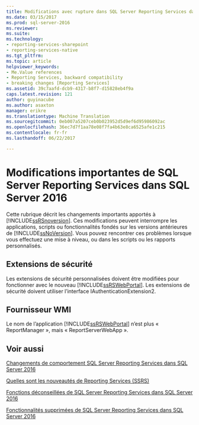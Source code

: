 ```yaml
---
title: Modifications avec rupture dans SQL Server Reporting Services dans SQL Server 2016 | Documents Microsoft
ms.date: 03/15/2017
ms.prod: sql-server-2016
ms.reviewer: 
ms.suite: 
ms.technology:
- reporting-services-sharepoint
- reporting-services-native
ms.tgt_pltfrm: 
ms.topic: article
helpviewer_keywords:
- Me.Value references
- Reporting Services, backward compatibility
- breaking changes [Reporting Services]
ms.assetid: 39c7aafd-dcb9-4317-b8f7-d15828eb4f9a
caps.latest.revision: 121
author: guyinacube
ms.author: asaxton
manager: erikre
ms.translationtype: Machine Translation
ms.sourcegitcommit: 0eb007a5207ceb0b023952d5d9ef6d95986092ac
ms.openlocfilehash: 36ec7d7f1aa78e08f7fa4b63e8ca6525afe1c215
ms.contentlocale: fr-fr
ms.lasthandoff: 06/22/2017

---
```

# <a name="breaking-changes-in-sql-server-reporting-services-in-sql-server-2016"></a>Modifications importantes de SQL Server Reporting Services dans SQL Server 2016
  Cette rubrique décrit les changements importants apportés à [!INCLUDE[ssRSnoversion](../includes/ssrsnoversion-md.md)]. Ces modifications peuvent interrompre les applications, scripts ou fonctionnalités fondés sur les versions antérieures de [!INCLUDE[ssNoVersion](../includes/ssnoversion-md.md)]. Vous pouvez rencontrer ces problèmes lorsque vous effectuez une mise à niveau, ou dans les scripts ou les rapports personnalisés.  
  
  ## <a name="security-extensions"></a>Extensions de sécurité
  
  Les extensions de sécurité personnalisées doivent être modifiées pour fonctionner avec le nouveau [!INCLUDE[ssRSWebPortal](../includes/ssrswebportal.md)]. Les extensions de sécurité doivent utiliser l’interface IAuthenticationExtension2.
  
  ## <a name="wmi-provider"></a>Fournisseur WMI
  
  Le nom de l’application [!INCLUDE[ssRSWebPortal](../includes/ssrswebportal.md)] n’est plus « ReportManager », mais « ReportServerWebApp ».
  
## <a name="see-also"></a>Voir aussi 

[Changements de comportement SQL Server Reporting Services dans SQL Server 2016](../reporting-services/behavior-changes-to-sql-server-reporting-services-in-sql-server-2016.md)

[Quelles sont les nouveautés de Reporting Services (SSRS)](../reporting-services/what-s-new-in-sql-server-reporting-services-ssrs.md)
 
[Fonctions déconseillées de SQL Server Reporting Services dans SQL Server 2016](../reporting-services/deprecated-features-in-sql-server-reporting-services-ssrs.md)
  
[Fonctionnalités supprimées de SQL Server Reporting Services dans SQL Server 2016](../reporting-services/discontinued-functionality-to-sql-server-reporting-services-in-sql-server.md)



